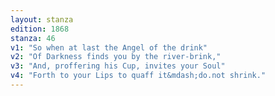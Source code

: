 ```yaml
---
layout: stanza
edition: 1868
stanza: 46
v1: "So when at last the Angel of the drink"
v2: "Of Darkness finds you by the river-brink,"
v3: "And, proffering his Cup, invites your Soul"
v4: "Forth to your Lips to quaff it&mdash;do.not shrink."
---
```

